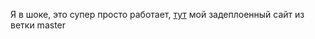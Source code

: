 Я в шоке, это супер просто работает, [тут](https://mihinov.github.io/test-github-actions/) мой задеплоенный сайт из ветки master
